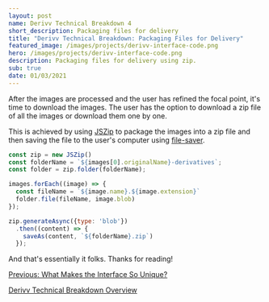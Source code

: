 ```yaml
---
layout: post
name: Derivv Technical Breakdown 4
short_description: Packaging files for delivery
title: "Derivv Technical Breakdown: Packaging Files for Delivery"
featured_image: /images/projects/derivv-interface-code.png
hero: /images/projects/derivv-interface-code.png
description: Packaging files for delivery using zip.
sub: true
date: 01/03/2021
---
```


After the images are processed and the user has refined the focal point, it's time to download the images. The user has the option to download a zip file of all the images or download them one by one.

This is achieved by using [JSZip](https://stuk.github.io/jszip/) to package the images into a zip file and then saving the file to the user's computer using [file-saver](https://github.com/eligrey/FileSaver.js/).

```javascript
const zip = new JSZip()
const folderName = `${images[0].originalName}-derivatives`;
const folder = zip.folder(folderName);

images.forEach((image) => {
  const fileName = `${image.name}.${image.extension}`
  folder.file(fileName, image.blob)
});

zip.generateAsync({type: 'blob'})
  .then((content) => {
    saveAs(content, `${folderName}.zip`)
  });
```

And that's essentially it folks. Thanks for reading!

[Previous: What Makes the Interface So Unique?](/projects/derivv-technical-breakdown-4-unique-interface)

[Derivv Technical Breakdown Overview](/projects/derivv-technical-breakdown)
